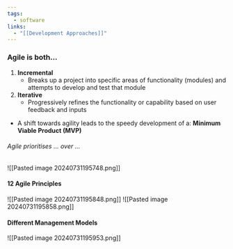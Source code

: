 ```yaml
---
tags:
  - software
links:
  - "[[Development Approaches]]"
---
```


### Agile is both...
1. **Incremental**
	- Breaks up a project into specific areas of functionality (modules) and attempts to develop and test that module
2. **Iterative**
	- Progressively refines the functionality or capability based on user feedback and inputs
- A shift towards agility leads to the speedy development of a:
**Minimum Viable Product (MVP)**
###### Agile prioritises ... over ...
![[Pasted image 20240731195748.png]]
#### 12 Agile Principles
![[Pasted image 20240731195848.png]]
![[Pasted image 20240731195858.png]]
#### Different Management Models
![[Pasted image 20240731195953.png]]